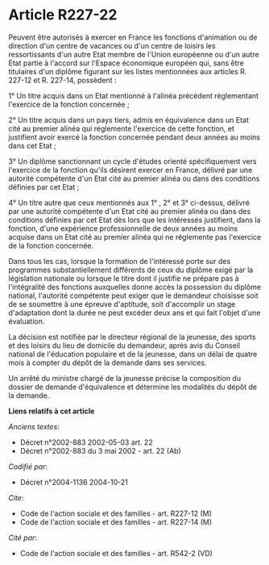 # Article R227-22

Peuvent être autorisés à exercer en France les fonctions d'animation ou de direction d'un centre de vacances ou d'un centre
de loisirs les ressortissants d'un autre Etat membre de l'Union européenne ou d'un autre Etat partie à l'accord sur l'Espace
économique européen qui, sans être titulaires d'un diplôme figurant sur les listes mentionnées aux articles R. 227-12 et R.
227-14, possèdent :

1° Un titre acquis dans un Etat mentionné à l'alinéa précédent réglementant l'exercice de la fonction concernée ;

2° Un titre acquis dans un pays tiers, admis en équivalence dans un Etat cité au premier alinéa qui réglemente l'exercice de
cette fonction, et justifient avoir exercé la fonction concernée pendant deux années au moins dans cet Etat ;

3° Un diplôme sanctionnant un cycle d'études orienté spécifiquement vers l'exercice de la fonction qu'ils désirent exercer en
France, délivré par une autorité compétente d'un Etat cité au premier alinéa ou dans des conditions définies par cet Etat ;

4° Un titre autre que ceux mentionnés aux 1° , 2° et 3° ci-dessus, délivré par une autorité compétente d'un Etat cité au
premier alinéa ou dans des conditions définies par cet Etat dès lors que les intéressés justifient, dans la fonction, d'une
expérience professionnelle de deux années au moins acquise dans un Etat cité au premier alinéa qui ne réglemente pas
l'exercice de la fonction concernée.

Dans tous les cas, lorsque la formation de l'intéressé porte sur des programmes substantiellement différents de ceux du
diplôme exigé par la législation nationale ou lorsque le titre dont il justifie ne prépare pas à l'intégralité des fonctions
auxquelles donne accès la possession du diplôme national, l'autorité compétente peut exiger que le demandeur choisisse soit
de se soumettre à une épreuve d'aptitude, soit d'accomplir un stage d'adaptation dont la durée ne peut excéder deux ans et
qui fait l'objet d'une évaluation.

La décision est notifiée par le directeur régional de la jeunesse, des sports et des loisirs du lieu de domicile du
demandeur, après avis du Conseil national de l'éducation populaire et de la jeunesse, dans un délai de quatre mois à compter
du dépôt de la demande dans ses services.

Un arrêté du ministre chargé de la jeunesse précise la composition du dossier de demande d'équivalence et détermine les
modalités du dépôt de la demande.

**Liens relatifs à cet article**

_Anciens textes_:

  - Décret n°2002-883 2002-05-03 art. 22
  - Décret n°2002-883 du 3 mai 2002 - art. 22 (Ab)

_Codifié par_:

  - Décret n°2004-1136 2004-10-21

_Cite_:

  - Code de l'action sociale et des familles - art. R227-12 (M)
  - Code de l'action sociale et des familles - art. R227-14 (M)

_Cité par_:

  - Code de l'action sociale et des familles - art. R542-2 (VD)
